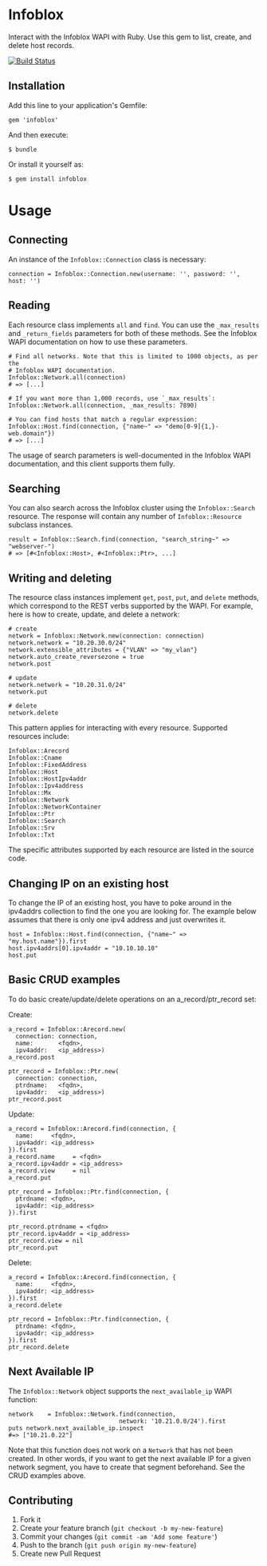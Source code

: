 # Infoblox

Interact with the Infoblox WAPI with Ruby.  Use this gem to list, create, and delete host records. 

[![Build Status](https://travis-ci.org/govdelivery/infoblox.svg?branch=master)](https://travis-ci.org/govdelivery/infoblox)
## Installation

Add this line to your application's Gemfile:

    gem 'infoblox'

And then execute:

    $ bundle

Or install it yourself as:

    $ gem install infoblox

# Usage

## Connecting
An instance of the `Infoblox::Connection` class is necessary:

    connection = Infoblox::Connection.new(username: '', password: '', host: '')

## Reading
Each resource class implements `all` and `find`.  You can use the `_max_results` and `_return_fields` parameters for both of these methods. See the Infoblox WAPI documentation on how to use these parameters. 

    # Find all networks. Note that this is limited to 1000 objects, as per the 
    # Infoblox WAPI documentation. 
    Infoblox::Network.all(connection)
    # => [...]
    
    # If you want more than 1,000 records, use `_max_results`:
    Infoblox::Network.all(connection, _max_results: 7890)
   
    # You can find hosts that match a regular expression:
    Infoblox::Host.find(connection, {"name~" => "demo[0-9]{1,}-web.domain"})
    # => [...]

The usage of search parameters is well-documented in the Infoblox WAPI documentation, and this client supports them fully.

## Searching
You can also search across the Infoblox cluster using the `Infoblox::Search` resource. The response will contain any number of `Infoblox::Resource` subclass instances. 

    result = Infoblox::Search.find(connection, "search_string~" => "webserver-")
    # => [#<Infoblox::Host>, #<Infoblox::Ptr>, ...]
    
## Writing and deleting
The resource class instances implement `get`, `post`, `put`, and `delete` methods, which correspond to the REST verbs supported by the WAPI.  For example, here is how to create, update, and delete a network:
 
    # create
    network = Infoblox::Network.new(connection: connection)
    network.network = "10.20.30.0/24"
    network.extensible_attributes = {"VLAN" => "my_vlan"}
    network.auto_create_reversezone = true
    network.post

    # update
    network.network = "10.20.31.0/24"
    network.put

    # delete
    network.delete

This pattern applies for interacting with every resource.  Supported resources include:
    
    Infoblox::Arecord
    Infoblox::Cname
    Infoblox::FixedAddress
    Infoblox::Host
    Infoblox::HostIpv4addr
    Infoblox::Ipv4address
    Infoblox::Mx
    Infoblox::Network
    Infoblox::NetworkContainer
    Infoblox::Ptr
    Infoblox::Search
    Infoblox::Srv
    Infoblox::Txt

The specific attributes supported by each resource are listed in the source code.

## Changing IP on an existing host
To change the IP of an existing host, you have to poke around in the ipv4addrs collection to find the one you are looking for.  The example below assumes that there is only one ipv4 address and just overwrites it. 

    host = Infoblox::Host.find(connection, {"name~" => "my.host.name"}).first
    host.ipv4addrs[0].ipv4addr = "10.10.10.10"
    host.put

## Basic CRUD examples

To do basic create/update/delete operations on an a_record/ptr_record set:

Create:

    a_record = Infoblox::Arecord.new(
      connection: connection, 
      name:       <fqdn>, 
      ipv4addr:   <ip_address>)
    a_record.post
    
    ptr_record = Infoblox::Ptr.new(
      connection: connection, 
      ptrdname:   <fqdn>, 
      ipv4addr:   <ip_address>)
    ptr_record.post

Update:

    a_record = Infoblox::Arecord.find(connection, {
      name:     <fqdn>, 
      ipv4addr: <ip_address>
    }).first
    a_record.name     = <fqdn>
    a_record.ipv4addr = <ip_address>
    a_record.view     = nil
    a_record.put

    ptr_record = Infoblox::Ptr.find(connection, {
      ptrdname: <fqdn>, 
      ipv4addr: <ip_address>
    }).first

    ptr_record.ptrdname = <fqdn>
    ptr_record.ipv4addr = <ip_address>
    ptr_record.view = nil
    ptr_record.put

Delete:

    a_record = Infoblox::Arecord.find(connection, {
      name:     <fqdn>, 
      ipv4addr: <ip_address>
    }).first
    a_record.delete
    
    ptr_record = Infoblox::Ptr.find(connection, {
      ptrdname: <fqdn>, 
      ipv4addr: <ip_address>
    }).first
    ptr_record.delete

## Next Available IP

The `Infoblox::Network` object supports the `next_available_ip` WAPI function: 

    network    = Infoblox::Network.find(connection, 
                                   network: '10.21.0.0/24').first
    puts network.next_available_ip.inspect
    #=> ["10.21.0.22"]

Note that this function does not work on a `Network` that has not been created.  In other words, if you want to get the next available IP for a given network segment, you have to create that segment beforehand.  See the CRUD examples above. 

## Contributing

1. Fork it
2. Create your feature branch (`git checkout -b my-new-feature`)
3. Commit your changes (`git commit -am 'Add some feature'`)
4. Push to the branch (`git push origin my-new-feature`)
5. Create new Pull Request
